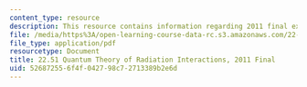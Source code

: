 ```yaml
---
content_type: resource
description: This resource contains information regarding 2011 final exams.
file: /media/https%3A/open-learning-course-data-rc.s3.amazonaws.com/22-51-quantum-theory-of-radiation-interactions-fall-2012/526872556f4f042798c72713389b2e6d_MIT22_51F12_final_2011.pdf
file_type: application/pdf
resourcetype: Document
title: 22.51 Quantum Theory of Radiation Interactions, 2011 Final
uid: 52687255-6f4f-0427-98c7-2713389b2e6d
---
```

